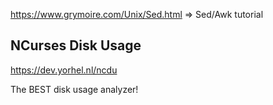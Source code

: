 <https://www.grymoire.com/Unix/Sed.html> => Sed/Awk tutorial

NCurses Disk Usage
---
<https://dev.yorhel.nl/ncdu>

The BEST disk usage analyzer!
